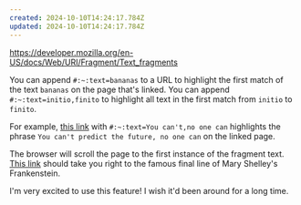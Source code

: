 ```yaml
---
created: 2024-10-10T14:24:17.784Z
updated: 2024-10-10T14:24:17.784Z
---
```

https://developer.mozilla.org/en-US/docs/Web/URI/Fragment/Text_fragments

You can append `#:~:text=bananas` to a URL to highlight the first match of the text `bananas` on the page that's linked. You can append `#:~:text=initio,finito` to highlight all text in the first match from `initio` to `finito`.

For example, [this link](https://notes.billmill.org/link_blog/2024/10/No__really_-_YAGNI.html#:~:text=You%20can't,no%20one%20can)  with `#:~:text=You can't,no one can` highlights the phrase `You can't predict the future, no one can` on the linked page.

The browser will scroll the page to the first instance of the fragment text. [This link](https://www.gutenberg.org/files/84/84-h/84-h.htm#:~:text=He%20was%20soon%20borne,distance) should take you right to the famous final line of Mary Shelley's Frankenstein.

I'm very excited to use this feature! I wish it'd been around for a long time.